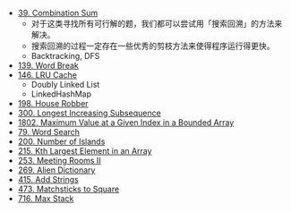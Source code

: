 * [39. Combination Sum](https://leetcode.com/problems/combination-sum?envType=company&envId=tiktok&favoriteSlug=tiktok-thirty-days)
  * 对于这类寻找所有可行解的题，我们都可以尝试用「搜索回溯」的方法来解决。
  * 搜索回溯的过程一定存在一些优秀的剪枝方法来使得程序运行得更快。
  * Backtracking, DFS
* [139. Word Break](https://leetcode.com/problems/word-break/)
* [146. LRU Cache](https://leetcode.com/problems/lru-cache/)
  * Doubly Linked List
  * LinkedHashMap
* [198. House Robber](https://leetcode.com/problems/house-robber/)
* [300. Longest Increasing Subsequence](https://leetcode.com/problems/longest-increasing-subsequence/)
* [1802. Maximum Value at a Given Index in a Bounded Array](https://leetcode.com/problems/maximum-value-at-a-given-index-in-a-bounded-array/)
* [79. Word Search](https://leetcode.com/problems/word-search/)
* [200. Number of Islands](https://leetcode.com/problems/number-of-islands/)
* [215. Kth Largest Element in an Array](https://leetcode.com/problems/kth-largest-element-in-an-array/)
* [253. Meeting Rooms II](https://leetcode.com/problems/meeting-rooms-ii/)
* [269. Alien Dictionary](https://leetcode.com/problems/alien-dictionary/)
* [415. Add Strings](https://leetcode.com/problems/add-strings/)
* [473. Matchsticks to Square](https://leetcode.com/problems/matchsticks-to-square/)
* [716. Max Stack](https://leetcode.com/problems/max-stack/)